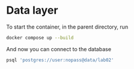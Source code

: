# Data layer

To start the container, in the parent directory, run

```bash
docker compose up --build
```

And now you can connect to the database

```bash
psql 'postgres://user:nopass@data/lab02'
```
